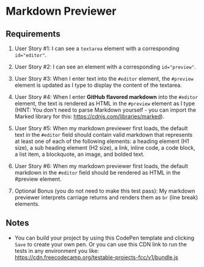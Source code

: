 
# Markdown Previewer

## Requirements

1. User Story #1: I can see a `textarea` element with a corresponding `id="editor"`.

2. User Story #2: I can see an element with a corresponding `id="preview"`.

3. User Story #3: When I enter text into the `#editor` element, the `#preview` element is updated as I type to display the content of the textarea.

4. User Story #4: When I enter **GitHub flavored markdown** into the `#editor` element, the text is rendered as HTML in the `#preview` element as I type (HINT: You don't need to parse Markdown yourself - you can import the Marked library for this: https://cdnjs.com/libraries/marked).

5. User Story #5: When my markdown previewer first loads, the default text in the `#editor` field should contain valid markdown that represents at least one of each of the following elements: a heading element (H1 size), a sub heading element (H2 size), a link, inline code, a code block, a list item, a blockquote, an image, and bolded text.

6. User Story #6: When my markdown previewer first loads, the default markdown in the `#editor` field should be rendered as HTML in the #preview element.

7. Optional Bonus (you do not need to make this test pass): My markdown previewer interprets carriage returns and renders them as `br` (line break) elements.

## Notes

- You can build your project by using this CodePen template and clicking `Save` to create your own pen. Or you can use this CDN link to run the tests in any environment you like: https://cdn.freecodecamp.org/testable-projects-fcc/v1/bundle.js
